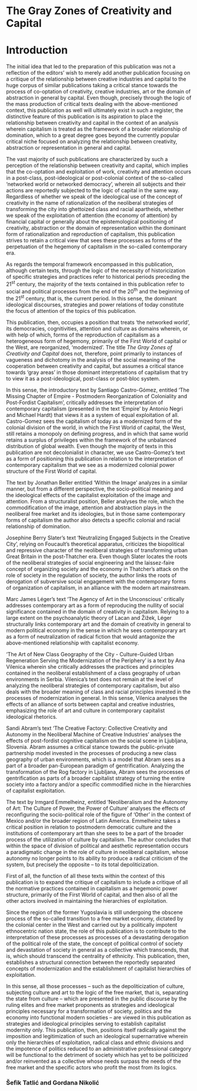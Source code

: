 # The Gray Zones of Creativity and Capital

# Introduction

The initial idea that led to the preparation of this publication was not
a reflection of the editors’ wish to merely add another publication
focusing on a critique of the relationship between creative industries
and capital to the huge corpus of similar publications taking a critical
stance towards the process of co-optation of creativity, creative
industries, art or the domain of abstraction in general by capital. Even
though, precisely through the logic of the mass production of critical
texts dealing with the above-mentioned context, this publication as well
will ultimately exist in such a register, the distinctive feature of
this publication is its aspiration to place the relationship between
creativity and capital in the context of an analysis wherein capitalism
is treated as the framework of a broader relationship of domination,
which to a great degree goes beyond the currently popular critical niche
focused on analyzing the relationship between creativity, abstraction or
representation in general and capital.

The vast majority of such publications are characterized by such a
perception of the relationship between creativity and capital, which
implies that the co-optation and exploitation of work, creativity and
attention occurs in a post-class, post-ideological or post-colonial
context of the so-called ‘networked world or networked democracy’,
wherein all subjects and their actions are reportedly subjected to the
logic of capital in the same way. Regardless of whether we speak of the
ideological use of the concept of creativity in the name of
rationalization of the neoliberal strategies of transforming the city
into ghettoized class and racial apartheids, whether we speak of the
exploitation of attention (the economy of attention) by financial
capital or generally about the epistemological positioning of
creativity, abstraction or the domain of representation within the
dominant form of rationalization and reproduction of capitalism, this
publication strives to retain a critical view that sees these processes
as forms of the perpetuation of the hegemony of capitalism in the
so-called contemporary era.

As regards the temporal framework encompassed in this publication,
although certain texts, through the logic of the necessity of
historicization of specific strategies and practices refer to historical
periods preceding the 21<sup>st</sup> century, the majority of the texts contained
in this publication refer to social and political processes from the end
of the 20<sup>th</sup> and the beginning of the 21<sup>st</sup> century, that is, the current
period. In this sense, the dominant ideological discourses, strategies
and power relations of today constitute the focus of attention of the
topics of this publication.

This publication, then, occupies a position that treats ‘the networked
world’, its democracies, cognitivities, attention and culture as domains
wherein, or with help of which, forms of the reproduction of capitalism
as a heterogeneous form of hegemony, primarily of the First World of
capital or the West, are reorganized, ‘modernized’. The title *The Gray
Zones of Creativity and Capital* does not, therefore, point primarily to
instances of vagueness and dichotomy in the analysis of the social
meaning of the cooperation between creativity and capital, but assumes a
critical stance towards ‘gray areas’ in those dominant interpretations
of capitalism that try to view it as a post-ideological, post-class or
post-bloc system.

In this sense, the introductory text by Santiago Castro-Gómez, entitled
‘The Missing Chapter of Empire - Postmodern Reorganization of
Coloniality and Post-Fordist Capitalism’, critically addresses the
interpretation of contemporary capitalism (presented in the text
‘Empire’ by Antonio Negri and Michael Hardt) that views it as a system
of equal exploitation of all. Castro-Gomez sees the capitalism of today
as a modernized form of the colonial division of the world, in which the
First World of capital, the West, still retains a monopoly on defining
progress, and in which that same world retains a surplus of privileges
within the framework of the unbalanced distribution of global wealth.
Even though the majority of texts in this publication are not
decolonialist in character, we use Castro-Gomez’s text as a form of
positioning this publication in relation to the interpretation of
contemporary capitalism that we see as a modernized colonial power
structure of the First World of capital.

The text by Jonathan Beller entitled ‘Within the Image’ analyzes in a
similar manner, but from a different perspective, the socio-political
meaning and the ideological effects of the capitalist exploitation of
the image and attention. From a structuralist position, Beller analyses
the role, which the commodification of the image, attention and
abstraction plays in the neoliberal free market and its ideologies, but
in those same contemporary forms of capitalism the author also detects a
specific colonial and racial relationship of domination.

Josephine Berry Slater’s text ‘Neutralizing Engaged Subjects in the
Creative City’, relying on Foucault’s theoretical apparatus, criticizes
the biopolitical and repressive character of the neoliberal strategies
of transforming urban Great Britain in the post-Thatcher era. Even
though Slater locates the roots of the neoliberal strategies of social
engineering and the laissez-faire concept of organizing society and the
economy in Thatcher’s attack on the role of society in the regulation of
society, the author links the roots of derogation of subversive social
engagement with the contemporary forms of organization of capitalism, in
an alliance with the modern art mainstream.

Marc James Léger’s text ‘The Agency of Art in the Unconscious’
critically addresses contemporary art as a form of reproducing the
nullity of social significance contained in the domain of creativity in
capitalism. Relying to a large extent on the psychoanalytic theory of
Lacan and Žižek, Léger structurally links contemporary art and the
domain of creativity in general to modern political economy in the sense
in which he sees contemporary art as a form of neutralization of radical
fiction that would antagonize the above-mentioned relationship with
capitalist economy.

‘The Art of New Class Geography of the City - Culture-Guided Urban
Regeneration Serving the Modernization of the Periphery’ is a text by
Ana Vilenica wherein she critically addresses the practices and
principles contained in the neoliberal establishment of a class
geography of urban environments in Serbia. Vilenica’s text does not
remain at the level of analyzing the neoliberal strategies of
contemporary capitalism, but also deals with the broader meaning of
class and racial principles invested in the processes of modernization
in general. In this sense, Vilenica analyses the effects of an alliance
of sorts between capital and creative industries, emphasizing the role
of art and culture in contemporary capitalist ideological rhetorics.

Sandi Abram’s text ‘The Creative Factory: Collective Creativity and
Autonomy in the Neoliberal Machine of Creative Industries’ analyses the
effects of post-fordist cognitive capitalism on the social scene in
Ljubljana, Slovenia. Abram assumes a critical stance towards the
public-private partnership model invested in the processes of producing
a new class geography of urban environments, which is a model that Abram
sees as a part of a broader pan-European paradigm of gentrification.
Analyzing the transformation of the Rog factory in Ljubljana, Abram sees
the processes of gentrification as parts of a broader capitalist
strategy of turning the entire society into a factory and/or a specific
commodified niche in the hierarchies of capitalist exploitation.

The text by Irmgard Emmelheinz, entitled ‘Neoliberalism and the Autonomy
of Art: The Culture of Power, the Power of Culture’ analyses the effects
of reconfiguring the socio-political role of the figure of ‘Other’ in
the context of Mexico and/or the broader region of Latin America.
Emmelheinz takes a critical position in relation to postmodern
democratic culture and the institutions of contemporary art than she
sees to be a part of the broader process of the utilization of culture
by capitalism. The author concludes that within the space of division of
political and aesthetic representation occurs a paradigmatic change in
the role of culture in neoliberal capitalism, whose autonomy no longer
points to its ability to produce a radical criticism of the system, but
precisely the opposite – to its total depoliticization.

First of all, the function of all these texts within the context of this
publication is to expand the critique of capitalism to include a
critique of all the normative practices contained in capitalism as a
hegemonic power structure, primarily of the First World of capital, and
then also of all the other actors involved in maintaining the
hierarchies of exploitation.

Since the region of the former Yugoslavia is still undergoing the
obscene process of the so-called transition to a free market economy,
dictated by the colonial center in the West and carried out by a
politically impotent ethnocentric nation state, the role of this
publication is to contribute to the interpretation of these processes as
processes of a devastating derogation of the political role of the
state, the concept of political control of society and devastation of
society in general as a collective which transcends, that is, which
should transcend the centrality of ethnicity. This publication, then,
establishes a structural connection between the reportedly separated
concepts of modernization and the establishment of capitalist
hierarchies of exploitation.

In this sense, all those processes – such as the depoliticization of
culture, subjecting culture and art to the logic of the free market,
that is, separating the state from culture – which are presented in the
public discourse by the ruling elites and free market proponents as
strategies and ideological principles necessary for a transformation of
society, politics and the economy into functional modern societies – are
viewed in this publication as strategies and ideological principles
serving to establish capitalist modernity only. This publication, then,
positions itself radically against the imposition and legitimization of
such an ideological supernarrative wherein only the hierarchies of
exploitation, radical class and ethnic divisions and the impotence of
politics reduced to an administrative professional category will be
functional to the detriment of society which has yet to be politicized
and/or reinvented as a collective whose needs surpass the needs of the
free market and the specific actors who profit the most from its logics.

### Šefik Tatlić and Gordana Nikolić
